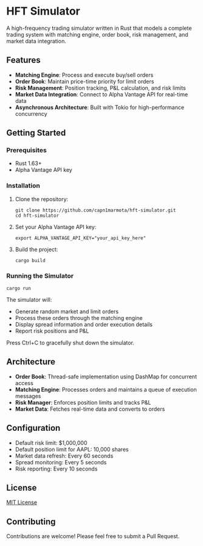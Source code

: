 # HFT Simulator

A high-frequency trading simulator written in Rust that models a complete trading system with matching engine, order book, risk management, and market data integration.

## Features

- **Matching Engine**: Process and execute buy/sell orders
- **Order Book**: Maintain price-time priority for limit orders
- **Risk Management**: Position tracking, P&L calculation, and risk limits
- **Market Data Integration**: Connect to Alpha Vantage API for real-time data
- **Asynchronous Architecture**: Built with Tokio for high-performance concurrency

## Getting Started

### Prerequisites

- Rust 1.63+
- Alpha Vantage API key

### Installation

1. Clone the repository:
   ```
   git clone https://github.com/capn1marmota/hft-simulator.git
   cd hft-simulator
   ```

2. Set your Alpha Vantage API key:
   ```
   export ALPHA_VANTAGE_API_KEY="your_api_key_here"
   ```

3. Build the project:
   ```
   cargo build
   ```

### Running the Simulator

```
cargo run
```

The simulator will:
- Generate random market and limit orders
- Process these orders through the matching engine
- Display spread information and order execution details
- Report risk positions and P&L

Press Ctrl+C to gracefully shut down the simulator.

## Architecture

- **Order Book**: Thread-safe implementation using DashMap for concurrent access
- **Matching Engine**: Processes orders and maintains a queue of execution messages
- **Risk Manager**: Enforces position limits and tracks P&L
- **Market Data**: Fetches real-time data and converts to orders

## Configuration

- Default risk limit: $1,000,000
- Default position limit for AAPL: 10,000 shares
- Market data refresh: Every 60 seconds
- Spread monitoring: Every 5 seconds
- Risk reporting: Every 10 seconds

## License

[MIT License](LICENSE)

## Contributing

Contributions are welcome! Please feel free to submit a Pull Request.
